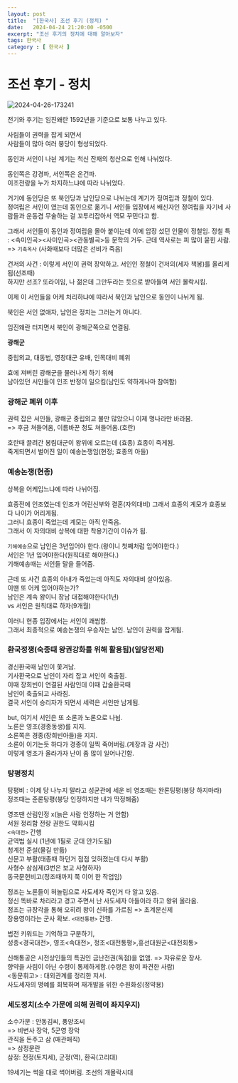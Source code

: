 ```yaml
---
layout: post
title:  "[한국사] 조선 후기 (정치) "
date:   2024-04-24 21:20:00 -0500
excerpt: "조선 후기의 정치에 대해 알아보자"
tags: 한국사
category : [ 한국사 ]
---
```


# 조선 후기 - 정치

<img src="https://i.ibb.co/cy0tj21/2024-04-26-173241.png" alt="2024-04-26-173241" border="0">

전기와 후기는 임진왜란 1592년을 기준으로 보통 나누고 있다.  

사림들이 권력을 잡게 되면서  
사람들이 많아 여러 붕당이 형성되었다.  

동인과 서인이 나뉜 계기는 척신 잔재의 청산으로 인해 나뉘었다.  

동인쪽은 강경파, 서인쪽은 온건파.  
이조전랑을 누가 차지하느냐에 따라 나뉘었다.  

거기에 동인당은 또 북인당과 남인당으로 나뉘는데 계기가 정여립과 정철이 있다.  
정여립은 서인이 였는데 동인으로 옮기니   서인들 입장에서 배신자인 정여립을 자기네 사람들과 운동겸 무술하는 걸 꼬투리잡아서 역모 꾸민다고 함.  

그래서 서인들이 동인과 정여립을 몰아 붙이는데 이에 압장 섰던 인물이 정철임.
정철 특 : <속미인곡><사미인곡><관동별곡>등 문학의 거두. 근데 역사로는 피 많이 묻힌 사람.    
=> `기축옥사` (사화때보다 더많은 선비가 죽음)  

건저의 사건 : 이렇게 서인이 권력 장악하고. 서인인 정철이 건저의(세자 책봉)를 올리게 됨(선조때)  
하지만 선조? 또라이임, 나 젊은데 그만두라는 듯으로 받아들여 서인 몰락시킴.  

이제 이 서인들을 어케 처리하냐에 따라서 북인과 남인으로 동인이 나뉘게 됨.  

북인은 서인 없애자, 남인은 정치는 그러는거 아니다.  

임진왜란 터지면서 북인이 광해군쪽으로 연결됨.  

**광해군**

중립외교, 대동법, 영창대군 유배, 인목대비 폐위

효에 져버린 광해군을 물러나게 하기 위해  
남아있던 서인들이 인조 반정이 일으킴(남인도 약하게나마 참여함)  

### 광해군 폐위 이후

권력 잡은 서인들, 광해군 중립외교 불만 많았으니 이제 명나라만 바라봄.  
=> 후금 쳐들어옴, 이름바꾼 청도 쳐들어옴.(호란)  

호란때 끌려간 봉림대군이 왕위에 오르는데 (효종) 효종이 죽게됨.  
죽게되면서 벌어진 일이 예송논쟁임(현정; 효종의 아들)  

### 예송논쟁(현종)

상복을 어케입느냐에 따라 나뉘어짐.  

효종전에 인조였는데 인조가 어린신부와 결혼(자의대비)
그래서 효종의 계모가 효종보다 나이가 어리게됨.  
그러니 효종이 죽었는데 계모는 아직 안죽음.  
그래서 이 자의대비 상복에 대한 착용기간이 이슈가 됨.  

`기해예송`으로 남인은 3년입어야 한다.(왕이니 첫째처럼 입어야한다.)  
서인은 1년 입어야한다(원칙대로 해야한다.)  
기해예송때는 서인들 말을 들어줌.  

근데 또 사건 효종의 아내가 죽었는데 아직도 자의대비 살아있음.  
이땐 또 어케 입어야하는가?  
남인은 계속 왕이니 장남 대접해야한다(1년)  
vs 서인은 원칙대로 하자(9개월)  

이러니 현종 입장에서는 서인이 괘씸함.  
그래서 최종적으로 예송논쟁의 우승자는 남인.
남인이 권력을 잡게됨.  

### 환국정쟁(숙종때 왕권강화를 위해 활용됨)(일당전제)

경신환국때 남인이 쫓겨남.  
기사환국으로 남인이 자리 잡고 서인이 축출됨.  
이때 장희빈이 연결된 사람인데 이때 갑술환국때  
남인이 축출되고 사라짐.  
결국 서인이 승리자가 되면서 세력은 서인만 남게됨.  

but, 여기서 서인은 또 소론과 노론으로 나뉨.  
노론은 영조(경종동생)를 지지.  
소론쪽은 경종(장희빈아들)을 지지.  
소론이 이기는듯 하다가 경종이 일찍 죽어버림.(게장과 감 사건)  
이렇게 영조가 올라가자 난이 좀 많이 일어나긴함.

### 탕평정치

탕평비 : 이제 당 나누지 말라고 성균관에 세운 비 
영조때는 완론팅평(붕당 하지마라)  
정조때는 준론탕평(붕당 인정하지만 내가 딱정해줌)

영조땐 산림인정 x(늙은 사람 인정하는 거 안함)  
서원 정리함
전랑 권한도 약화시킴  
`<속대전>` 간행  
균역법 실시 (1년에 1필로 군대 안가도됨)  
청계천 준설(물길 만듦)  
신문고 부활(태종때 하던거 점점 잊혀졌는데 다시 부활)  
사형수 삼심제(3번은 보고 사형하자)  
동국문헌비고(정조때까지 쭉 이어 한 작업임)  

정조는 노론들이 혀놀림으로 사도세자 죽인거 다 알고 있음.  
정신 똑바로 차리라고 경고 주면서 난 사도세자 아들이라 하고 왕위 올라옴.  
정조는 규장각을 통해 오히려 왕이 신하를 가르침 => 초계문신제  
장용영이라는 군사 확보.
`<대전통편>` 간행.

법전 키워드는 기억하고 구분하기,  
성종<경국대전>, 영조<속대전>, 정조<대전통평>,흥선대원군<대전회통>  

신해통공은 시전상인들의 특권인 금난전권(독점)을 없앰.  => 자유로운 장사.  
향약을 사림이 아닌 수령이 통제하게함.(수령은 왕이 파견한 사람)  
<동문휘고> : 대외관계를 정리한 저서.  
사도세자의 명예를 회복하며 재개발을 위한 수원화성(정약용)  

### 세도정치(소수 가문에 의해 권력이 좌지우지)

소수가문 : 안동김씨, 풍양조씨  
=> 비변사 장악, 5군영 장악  
관직을 돈주고 삼 (매관매직)  
=> 삼정문란  
삼정: 전정(토지세), 군정(역), 환곡(고리대)  

19세기는 썩을 대로 썩어버림. 조선의 개몰락시대  
